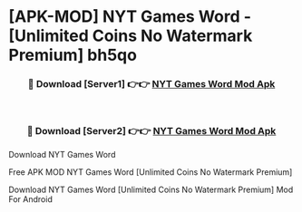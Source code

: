 # [APK-MOD] NYT Games  Word - [Unlimited Coins No Watermark Premium] bh5qo



<div align="center">
<h3>🔴 Download [Server1] 👉👉 <a href="https://momento.my/?title=NYT_Games__Word">NYT Games  Word Mod Apk</a></h3><br>

<h3>🔴 Download [Server2] 👉👉 <a href="https://momento.my/?title=NYT_Games__Word">NYT Games  Word Mod Apk</a></h3>
</div>



Download NYT Games  Word 

Free APK MOD NYT Games  Word [Unlimited Coins No Watermark Premium]

Download NYT Games  Word [Unlimited Coins No Watermark Premium] Mod For Android

